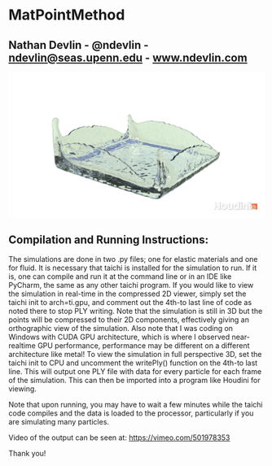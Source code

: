 # MatPointMethod

## Nathan Devlin - @ndevlin - ndevlin@seas.upenn.edu - www.ndevlin.com

![](Result.png)

## Compilation and Running Instructions:

The simulations are done in two .py files; one for elastic materials and one for fluid. 
It is necessary that taichi is installed for the simulation to run. 
If it is, one can compile and run it at the command line or in an IDE like PyCharm, the same as any other taichi program. 
If you would like to view the simulation in real-time in the compressed 2D viewer, simply set the taichi init to arch=ti.gpu, 
and comment out the 4th-to last line of code as noted there to stop PLY writing. 
Note that the simulation is still in 3D but the points will be compressed to their 2D components, effectively giving an orthographic view of the simulation. 
Also note that I was coding on Windows with CUDA GPU architecture, which is where I observed near-realtime GPU performance, performance may be different on a different architecture like metal! 
To view the simulation in full perspective 3D, set the taichi init to CPU and uncomment the writePly() function on the 4th-to last line. 
This will output one PLY file with data for every particle for each frame of the simulation. 
This can then be imported into a program like Houdini for viewing. 

Note that upon running, you may have to wait a few minutes while the taichi code compiles and the data is loaded to the processor, particularly if you are simulating many particles.

Video of the output can be seen at:
https://vimeo.com/501978353

Thank you!
